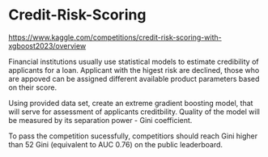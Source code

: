 # Credit-Risk-Scoring

https://www.kaggle.com/competitions/credit-risk-scoring-with-xgboost2023/overview


Financial institutions usually use statistical models to estimate credibility of applicants for a loan. Applicant with the higest risk are declined, those who are appoved can be assigned different available product parameters based on their score.

Using provided data set, create an extreme gradient boosting model, that will serve for assessment of applicants creditbility. Quality of the model will be measured by its separation power - Gini coefficient.

To pass the competition sucessfully, competitiors should reach Gini higher than 52 Gini (equivalent to AUC 0.76) on the public leaderboard.